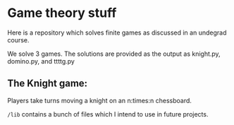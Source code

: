 # Game theory stuff

Here is a repository which solves finite games as discussed in an undegrad course.

We solve 3 games. The solutions are provided as the output as knight.py, domino.py, and ttttg.py

## The Knight game:
Players take turns moving a knight on an n:times:n chessboard.

`/lib` contains a bunch of files which I intend to use in future projects.
